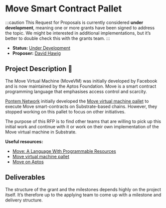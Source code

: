 # Move Smart Contract Pallet

:::caution
This Request for Proposals is currently considered **under development**, meaning one or more grants have been signed to address the topic. We might be interested in additional implementations, but it’s better to double check this with the grants team.
:::

* **Status:** [Under Development](https://github.com/w3f/Grants-Program/blob/master/applications/Substrate_Move_System_Pallet_1.md)
* **Proposer:** [David Hawig](https://github.com/Noc2)

## Project Description :page_facing_up:  

The Move Virtual Machine (MoveVM) was initially developed by Facebook and is now maintained by the Aptos Foundation.  Move is a smart contract programming language that emphasises access control and scarcity.

[Pontem Network](https://pontem.network/) initially developed the [Move virtual machine pallet](https://github.com/pontem-network/pontem/tree/master/pallets/sp-mvm) to execute Move smart-contracts on Substrate-based chains. However, they stopped working on this pallet to focus on other initiatives. 

The purpose of this RFP is to find other teams that are willing to pick up this initial work and continue with it or work on their own implementation of the Move virtual machine in Substrate. 

**Useful resources:**
- [Move: A Language With Programmable Resources](https://developers.diem.com/papers/diem-move-a-language-with-programmable-resources/2020-05-26.pdf)
- [Move virtual machine pallet](https://github.com/pontem-network/pontem/tree/master/pallets/sp-mvm)
- [Move on Aptos](https://aptos.dev/guides/move-guides/move-on-aptos)

## Deliverables

The structure of the grant and the milestones depends highly on the project itself. It’s therefore up to the applying team to come up with a milestone and delivery structure. 


